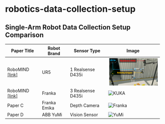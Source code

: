 # robotics-data-collection-setup

## Single-Arm Robot Data Collection Setup Comparison

| Paper Title | Robot Brand| Sensor Type | Image |
|-------------|-------------|-------------|-------|
| RoboMIND [[link]](https://x-humanoid-robomind.github.io/)     | UR5    | 1 Realsense D435i | <img src="images/Robotmind_UR.png" alt="UR5" width="200"> |
| RoboMIND [[link]](https://x-humanoid-robomind.github.io/)     | Franka | 3 Realsense D435i | ![KUKA](<img src="images/Robotmind_Franka.png" width="150">) |
| Paper C     | Franka Emika | Depth Camera | ![Franka](https://raw.githubusercontent.com/your-username/robotics-setups/main/images/franka.jpg) |
| Paper D     | ABB YuMi    | Vision Sensor | ![YuMi](https://raw.githubusercontent.com/your-username/robotics-setups/main/images/yumi.jpg) |
